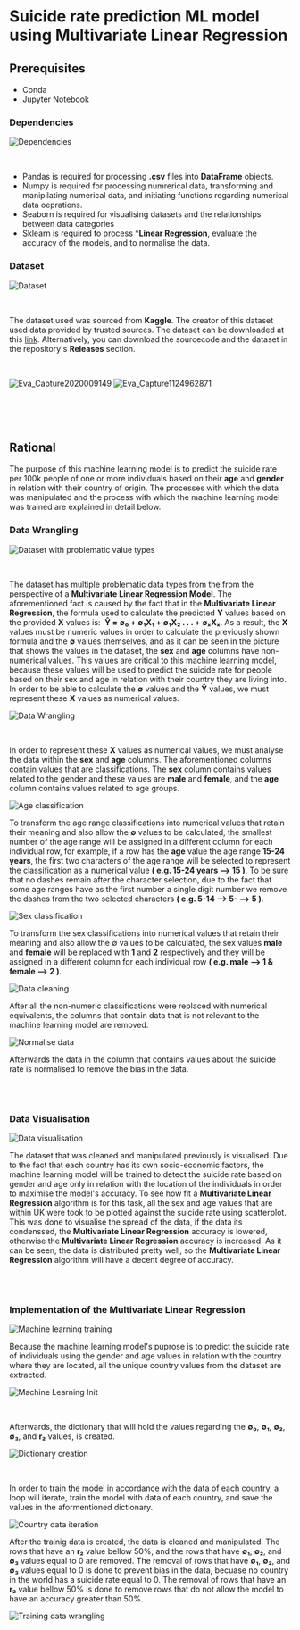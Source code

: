 # Suicide rate prediction ML model using Multivariate Linear Regression

## Prerequisites

* Conda
* Jupyter Notebook


### Dependencies

![Dependencies](https://github.com/CSharpTeoMan911/Suicide-Rate-Prediction-ML-Model/assets/87245086/580c65b4-de50-44e5-be8e-9e4581af9f8a)

<br>

* Pandas is required for processing **.csv** files into **DataFrame** objects.
* Numpy is required for processing numrerical data, transforming and manipilating numerical data, and initiating functions regarding numerical data oeprations.
* Seaborn is required for visualising datasets and the relationships between data categories
* Sklearn is required to process ***Linear Regression**, evaluate the accuracy of the models, and to normalise the data.

### Dataset

![Dataset](https://github.com/CSharpTeoMan911/Suicide-Rate-Prediction-ML-Model/assets/87245086/b0cf1ccc-a6e3-4b72-b333-5f48e3640a36)

<br>

The dataset used was sourced from **Kaggle**. The creator of this dataset used data provided by trusted sources.
The dataset can be downloaded at this [link](https://www.kaggle.com/datasets/russellyates88/suicide-rates-overview-1985-to-2016). Alternatively, you can download the sourcecode and the dataset in the repository's **Releases** section. 

<br>

![Eva_Capture2020009149](https://github.com/CSharpTeoMan911/Suicide-Rate-Prediction-ML-Model/assets/87245086/04be33b0-7d07-4ead-8921-e8ba3a2cabd1)
![Eva_Capture1124962871](https://github.com/CSharpTeoMan911/Suicide-Rate-Prediction-ML-Model/assets/87245086/bbc59ea2-100a-403b-9f49-2b57f9b61e42)

<br>
<br>
<br>

## Rational

The purpose of this machine learning model is to predict the suicide rate per 100k people of one or more individuals based on their **age** and **gender** in relation with their country of origin. The processes with which the data was manipulated and the process with which the machine learning model was trained are explained in detail below.

### Data Wrangling

![Dataset with problematic value types](https://github.com/CSharpTeoMan911/Suicide-Rate-Prediction-ML-Model/assets/87245086/8235075d-abfb-45d1-ae70-5b63a78ba1c1)

<br>

The dataset has multiple problematic data types from the from the perspective of a **Multivariate Linear Regression Model**. The aforementioned fact is caused by the fact that in the **Multivariate Linear Regression**, the formula used to calculate the predicted **Y** values based on the provided **X** values is:&nbsp; **&#x0176; = &#x2205;&#x2080; + &#x2205;&#x2081;X&#x2081; + &#x2205;&#x2081;X&#x2082; . . . + &#x2205;&#x2093;X&#x2093;**. As a result, the **X** values must be numeric values in order to calculate the previously shown formula and the **&#x2205;** values themselves, and as it can be seen in the picture that shows the values in the dataset, the **sex** and **age** columns have non-numerical values. This values are critical to this machine learning model, because these values will be used to predict the suicide rate for people based on their sex and age in relation with their country they are living into. In order to be able to calculate the **&#x2205;** values and the **&#x0176;** values, we must represent these **X** values as numerical values.

![Data Wrangling](https://github.com/CSharpTeoMan911/Suicide-Rate-Prediction-ML-Model/assets/87245086/06c443a1-441e-4e08-a545-bbbb672b5f6c)

<br>

In order to represent these **X** values as numerical values, we must analyse the data within the **sex** and **age** columns. The aforementioned columns contain values that are classifications. The **sex** column contains values related to the gender and these values are **male** and **female**, and the **age** column contains values related to age groups. 

![Age classification](https://github.com/CSharpTeoMan911/Suicide-Rate-Prediction-ML-Model/assets/87245086/2803e0c6-704c-4b72-ba1a-3e4aaf6e4338)


To transform the age range classifications into numerical values that retain their meaning and also allow the **&#x2205;** values to be calculated, the smallest number of the age range will be assigned in a different column for each individual row, for example, if a row has the **age** value the age range **15-24 years**, the first two characters of the age range will be selected to represent the classification as a numerical value **( e.g. 15-24 years --> 15 )**. To be sure that no dashes remain after the character selection, due to the fact that some age ranges have as the first number a single digit number we remove the dashes from the two selected characters **( e.g. 5-14 --> 5- --> 5 )**.  

![Sex classification](https://github.com/CSharpTeoMan911/Suicide-Rate-Prediction-ML-Model/assets/87245086/c9d526a3-a24c-4c02-b13d-2d83fdbb9e11)

To transform the sex classifications into numerical values that retain their meaning and also allow the ∅ values to be calculated, the sex values **male** and **female** will be replaced with **1** and **2** respectively and they will be assigned in a different column for each individual row **( e.g. male --> 1 & female --> 2 )**.

![Data cleaning](https://github.com/CSharpTeoMan911/Suicide-Rate-Prediction-ML-Model/assets/87245086/68bcc433-9b8c-4b0f-aef2-a825099f6147)

After all the non-numeric classifications were replaced with numerical equivalents, the columns that contain data that is not relevant to the machine learning model are removed.  

![Normalise data](https://github.com/CSharpTeoMan911/Suicide-Rate-Prediction-ML-Model/assets/87245086/c542e17d-1e95-4b37-b612-9c05790a797c)

Afterwards the data in the column that contains values about the suicide rate is normalised to remove the bias in the data.

<br>
<br>

### Data Visualisation

![Data visualisation](https://github.com/CSharpTeoMan911/Suicide-Rate-Prediction-ML-Model/assets/87245086/fe2047b4-070f-40ef-9f62-1183906aac8a)

The dataset that was cleaned and manipulated previously is visualised. Due to the fact that each country has its own socio-economic factors, the machine learning model will be trained to detect the suicide rate based on gender and age only in relation with the location of the individuals in order to maximise the model's accuracy. To see how fit a **Multivariate Linear Regression** algorithm is for this task, all the sex and age values that are within UK were took to be plotted against the suicide rate  using scatterplot. This was done to visualise the spread of the data, if the data its condenssed, the **Multivariate Linear Regression** accuracy is lowered, otherwise the **Multivariate Linear Regression** accuracy is increased. As it can be seen, the data is distributed pretty well, so the **Multivariate Linear Regression** algorithm will have a decent degree of accuracy.

<br>
<br>

### Implementation of the Multivariate Linear Regression

![Machine learning training](https://github.com/CSharpTeoMan911/Suicide-Rate-Prediction-ML-Model/assets/87245086/11bc39f5-1305-485a-8582-8005dd26c0d1)

Because the machine learning model's puprose is to predict the suicide rate of individuals using the gender and age values in relation with the country where they are located, all the unique country values from the dataset are extracted. 

![Machine Learning Init](https://github.com/CSharpTeoMan911/Suicide-Rate-Prediction-ML-Model/assets/87245086/00291480-5395-4f70-b77f-f05fa22ff8ca)

<br>

Afterwards, the dictionary that will hold the values regarding the **&#x2205;&#x2080;**, **&#x2205;&#x2081;**, **&#x2205;&#x2082;**, **&#x2205;&#x2083;**, and **r&#x2082;** values, is created.

![Dictionary creation](https://github.com/CSharpTeoMan911/Suicide-Rate-Prediction-ML-Model/assets/87245086/45c648a2-79d0-4333-afb6-5346adf670d4)

<br>

In order to train the model in accordance with the data of each country, a loop will iterate, train the model with data of each country, and save the values in the aformentioned dictionary.  

![Country data iteration](https://github.com/CSharpTeoMan911/Suicide-Rate-Prediction-ML-Model/assets/87245086/7584ec39-daa5-4984-be3f-2b6aa0a38e75)

After the trainig data is created, the data is cleaned and manipulated. The rows that have an **r&#x2082;** value bellow 50%, and the rows that have **&#x2205;&#x2081;**, **&#x2205;&#x2082;**, and **&#x2205;&#x2083;** values equal to 0 are removed. The removal of rows that have **&#x2205;&#x2081;**, **&#x2205;&#x2082;**, and **&#x2205;&#x2083;** values equal to 0 is done to prevent bias in the data, becuase no country in the world has a suicide rate equal to 0. The removal of rows that have an **r&#x2082;** value bellow 50% is done to remove rows that do not allow the model to have an accuracy greater than 50%.

![Training data wrangling](https://github.com/CSharpTeoMan911/Suicide-Rate-Prediction-ML-Model/assets/87245086/2f87b64f-858b-42de-90cc-ef1ccc2e34bd)

<br>
<br>
<br>
<br>
